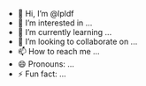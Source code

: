- 👋 Hi, I’m @lpldf
- 👀 I’m interested in ...
- 🌱 I’m currently learning ...
- 💞️ I’m looking to collaborate on ...
- 📫 How to reach me ...
- 😄 Pronouns: ...
- ⚡ Fun fact: ...

<!---
lpldf/lpldf is a ✨ special ✨ repository because its `README.md` (this file) appears on your GitHub profile.
You can click the Preview link to take a look at your changes.
--->

